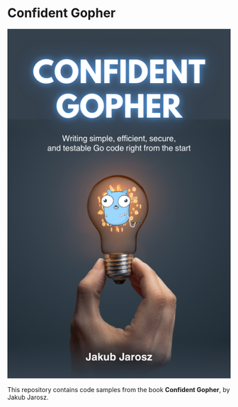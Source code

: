 # Confident Gopher

![](cover.png)

This repository contains code samples from the book **Confident Gopher**, by Jakub Jarosz.
